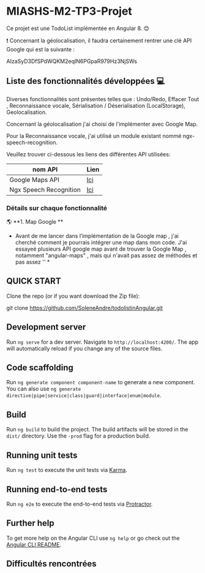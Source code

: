 # MIASHS-M2-TP3-Projet

Ce projet est une TodoList implémentée en Angular 8. :blush:

:heavy_exclamation_mark: Concernant la géolocalisation, il faudra certainement rentrer une clé API Google qui est la suivante : 

AIzaSyD3DfSPdWQKM2eqIN6PGpaR979Hz3NjSWs

## Liste des fonctionnalités développées :computer:

Diverses fonctionnalités sont présentes telles que : 
Undo/Redo, Effacer Tout , Reconnaissance vocale, Sérialisation / Déserialisation (LocalStorage), Geolocalisation.

Concernant la géolocalisation j'ai choisi de l'implémenter avec Google Map. 

Pour la Reconnaissance vocale, j'ai utilisé un module existant nommé ngx-speech-recognition. 

Veuillez trouver ci-dessous les liens des différentes API utilisées:

nom API | Lien
------------ | -------------
Google Maps API | [Ici](https://cloud.google.com/maps-platform/?hl=fr)
Ngx Speech Recognition  | [Ici](https://www.npmjs.com/package/@kamiazya/ngx-speech-recognition)

### Détails sur chaque fonctionnalité 

:earth_americas: **1. Map Google **
* Avant de me lancer dans l’implémentation de la Google map , j'ai cherché comment je pourrais intégrer une map dans mon code. J'ai essayeé plusieurs API google map avant de trouver la Google Map , notamment "angular-maps" , mais qui n'avait pas assez de méthodes et pas assez ''
   *

## QUICK START 

Clone the repo (or if you want download the Zip file):

git clone https://github.com/SoleneAndre/todolistinAngular.git

## Development server

Run `ng serve` for a dev server. Navigate to `http://localhost:4200/`. The app will automatically reload if you change any of the source files.

## Code scaffolding

Run `ng generate component component-name` to generate a new component. You can also use `ng generate directive|pipe|service|class|guard|interface|enum|module`.

## Build

Run `ng build` to build the project. The build artifacts will be stored in the `dist/` directory. Use the `-prod` flag for a production build.

## Running unit tests

Run `ng test` to execute the unit tests via [Karma](https://karma-runner.github.io).

## Running end-to-end tests

Run `ng e2e` to execute the end-to-end tests via [Protractor](http://www.protractortest.org/).

## Further help

To get more help on the Angular CLI use `ng help` or go check out the [Angular CLI README](https://github.com/angular/angular-cli/blob/master/README.md).

## Difficultés rencontrées 




